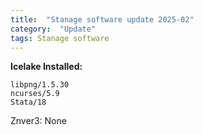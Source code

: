 ```yaml
---
title:  "Stanage software update 2025-02"
category:  "Update"
tags: Stanage software
---
```


**Icelake Installed:**
```
libpng/1.5.30
ncurses/5.9
Stata/18
```

Znver3: None
